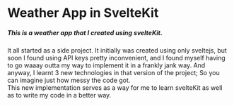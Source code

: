# Weather App in SvelteKit

<h5>This is a weather app that I created using svelteKit.</h5>
It all started as a side project. It initially was created using only sveltejs, but soon I found using API keys pretty inconvenient, and I found myself having to go waaay outta my way to implement it in a frankly jank way. And anyway, I learnt 3 new technologies in that version of the project; So you can imagine just how messy the code got.
<br>
This new implementation serves as a way for me to learn svelteKit as well as to write my code in a better way.
